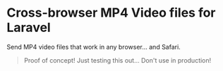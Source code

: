 # Cross-browser MP4 Video files for Laravel

Send MP4 video files that work in any browser... and Safari.

> Proof of concept! Just testing this out... Don't use in production!
